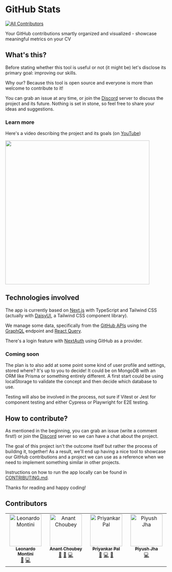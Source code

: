 # GitHub Stats

<!-- prettier-ignore-start -->
<!-- ALL-CONTRIBUTORS-BADGE:START - Do not remove or modify this section -->
[![All Contributors](https://img.shields.io/badge/all_contributors-4-orange.svg?style=flat-square)](#contributors-)
<!-- ALL-CONTRIBUTORS-BADGE:END -->
<!-- prettier-ignore-end -->

Your GitHub contributions smartly organized and visualized - showcase meaningful metrics on your CV

## What's this?

Before stating whether this tool is useful or not (it might be) let's disclose its primary goal: improving our skills.

Why our? Because this tool is open source and everyone is more than welcome to contribute to it!

You can grab an issue at any time, or join the [Discord](https://discord.gg/bqwyEa6We6) server to discuss the project and its future. Nothing is set in stone, so feel free to share your ideas and suggestions.

### Learn more

Here's a video describing the project and its goals (on [YouTube](https://www.youtube.com/watch?v=ZM92XPdrOTk))

<a href="https://www.youtube.com/watch?v=ZM92XPdrOTk">
   <img src="https://i3.ytimg.com/vi/ZM92XPdrOTk/maxresdefault.jpg" style="width:450px;">
</a>

## Technologies involved

The app is currently based on [Next.js](https://nextjs.org/) with TypeScript and Tailwind CSS (actually with [DaisyUI](https://daisyui.com/), a Tailwind CSS component library).

We manage some data, specifically from the [GitHub APIs](https://docs.github.com/en/graphql) using the [GraphQL](https://graphql.org/) endpoint and [React Query](https://tanstack.com/query/latest/).

There's a login feature with [NextAuth](https://next-auth.js.org/) using GitHub as a provider.

### Coming soon

The plan is to also add at some point some kind of user profile and settings, stored where? It's up to you to decide! It could be on MongoDB with an ORM like Prisma or something entirely different. A first start could be using localStorage to validate the concept and then decide which database to use.

Testing will also be involved in the process, not sure if Vitest or Jest for component testing and either Cypress or Playwright for E2E testing.

## How to contribute?

As mentioned in the beginning, you can grab an issue (write a comment first!) or join the [Discord](https://discord.gg/bqwyEa6We6) server so we can have a chat about the project.

The goal of this project isn't the outcome itself but rather the process of building it, together! As a result, we'll end up having a nice tool to showcase our GitHub contributions and a project we can use as a reference when we need to implement something similar in other projects.

Instructions on how to run the app locally can be found in [CONTRIBUTING.md](./CONTRIBUTING.md).

Thanks for reading and happy coding!

## Contributors

<!-- ALL-CONTRIBUTORS-LIST:START - Do not remove or modify this section -->
<!-- prettier-ignore-start -->
<!-- markdownlint-disable -->
<table>
  <tbody>
    <tr>
      <td align="center" valign="top" width="14.28%"><a href="https://leonardomontini.dev/"><img src="https://avatars.githubusercontent.com/u/7253929?v=4?s=100" width="100px;" alt="Leonardo Montini"/><br /><sub><b>Leonardo Montini</b></sub></a><br /><a href="#projectManagement-Balastrong" title="Project Management">📆</a> <a href="https://github.com/Balastrong/github-stats/commits?author=Balastrong" title="Code">💻</a></td>
      <td align="center" valign="top" width="14.28%"><a href="https://bio.link/anantchoubey"><img src="https://avatars.githubusercontent.com/u/91460022?v=4?s=100" width="100px;" alt="Anant Choubey"/><br /><sub><b>Anant Choubey</b></sub></a><br /><a href="https://github.com/Balastrong/github-stats/commits?author=theanantchoubey" title="Documentation">📖</a> <a href="https://github.com/Balastrong/github-stats/issues?q=author%3Atheanantchoubey" title="Bug reports">🐛</a> <a href="https://github.com/Balastrong/github-stats/commits?author=theanantchoubey" title="Code">💻</a></td>
      <td align="center" valign="top" width="14.28%"><a href="http://priyank.live"><img src="https://avatars.githubusercontent.com/u/88102392?v=4?s=100" width="100px;" alt="Priyankar Pal "/><br /><sub><b>Priyankar Pal </b></sub></a><br /><a href="https://github.com/Balastrong/github-stats/commits?author=priyankarpal" title="Documentation">📖</a> <a href="https://github.com/Balastrong/github-stats/commits?author=priyankarpal" title="Code">💻</a> <a href="#ideas-priyankarpal" title="Ideas, Planning, & Feedback">🤔</a></td>
      <td align="center" valign="top" width="14.28%"><a href="https://github.com/piyushjha0409"><img src="https://avatars.githubusercontent.com/u/73685420?v=4?s=100" width="100px;" alt="Piyush Jha"/><br /><sub><b>Piyush Jha</b></sub></a><br /><a href="https://github.com/Balastrong/github-stats/commits?author=piyushjha0409" title="Code">💻</a></td>
    </tr>
  </tbody>
</table>

<!-- markdownlint-restore -->
<!-- prettier-ignore-end -->

<!-- ALL-CONTRIBUTORS-LIST:END -->
<!-- prettier-ignore-start -->
<!-- markdownlint-disable -->

<!-- markdownlint-restore -->
<!-- prettier-ignore-end -->

<!-- ALL-CONTRIBUTORS-LIST:END -->
